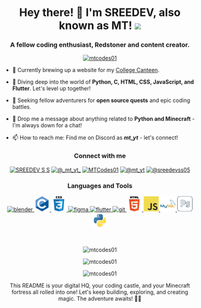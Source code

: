 <h1 align="center">Hey there! 👋 I'm SREEDEV, also known as MT! <img src="https://media.giphy.com/media/WUlplcMpOCEmTGBtBW/giphy.gif" width="40"></h1>
<h3 align="center">A fellow coding enthusiast, Redstoner and content creator.</h3>

<p align="center"> <a href="https://github.com/ryo-ma/github-profile-trophy"><img src="https://github-profile-trophy.vercel.app/?username=mtcodes01" alt="mtcodes01" /></a> </p>

- 🔭 Currently brewing up a website for my [College Canteen](https://github.com/MTCodes01/College-Canteen).

- 🌱 Diving deep into the world of **Python, C, HTML, CSS, JavaScript, and Flutter**. Let's level up together!

- 👯 Seeking fellow adventurers for **open source quests** and epic coding battles.

- 💬 Drop me a message about anything related to **Python and Minecraft** - I'm always down for a chat!

- 📫 How to reach me: Find me on Discord as **_mt_yt_** - let's connect!

<h3 align="center" class="title">Connect with me</h3>
      <p align="center">
        <a
          href="https://www.linkedin.com/in/sreedev-ss-3096aa291/"
          target="blank"
          ><img
            align="center"
            src="https://raw.githubusercontent.com/rahuldkjain/github-profile-readme-generator/master/src/images/icons/Social/linked-in-alt.svg"
            alt="SREEDEV S S"
            height="30"
            width="40"
        /></a>
        <a href="https://instagram.com/_mt_yt_" target="blank"
          ><img
            align="center"
            src="https://raw.githubusercontent.com/rahuldkjain/github-profile-readme-generator/master/src/images/icons/Social/instagram.svg"
            alt="@_mt_yt_"
            height="30"
            width="40"
        /></a>
        <a href="https://github.com/MTCodes01" target="blank"
          ><img
            align="center"
            src="https://raw.githubusercontent.com/rahuldkjain/github-profile-readme-generator/master/src/images/icons/Social/github.svg"
            alt="MTCodes01"
            height="30"
            width="40"
        /></a>
        <a href="https://www.youtube.com/@mt_yt" target="blank"
          ><img
            align="center"
            src="https://raw.githubusercontent.com/rahuldkjain/github-profile-readme-generator/master/src/images/icons/Social/youtube.svg"
            alt="@mt_yt"
            height="30"
            width="40"
        /></a>
        <a href="https://www.hackerrank.com/sreedevss05" target="blank"
          ><img
            align="center"
            src="https://raw.githubusercontent.com/rahuldkjain/github-profile-readme-generator/master/src/images/icons/Social/hackerrank.svg"
            alt="@sreedevss05"
            height="30"
            width="40"
        /></a>
      </p>
      <h3 align="center" class="title">Languages and Tools</h3>
      <p align="center">
        <a href="https://www.blender.org/" target="_blank" rel="noreferrer">
          <img
            src="https://download.blender.org/branding/community/blender_community_badge_white.svg"
            alt="blender"
            width="40"
            height="40"
          />
        </a>
        <a
          href="https://www.cprogramming.com/"
          target="_blank"
          rel="noreferrer"
        >
          <img
            src="https://raw.githubusercontent.com/devicons/devicon/master/icons/c/c-original.svg"
            alt="c"
            width="40"
            height="40"
          />
        </a>
        <a
          href="https://www.w3schools.com/css/"
          target="_blank"
          rel="noreferrer"
        >
          <img
            src="https://raw.githubusercontent.com/devicons/devicon/master/icons/css3/css3-original-wordmark.svg"
            alt="css3"
            width="40"
            height="40"
          />
        </a>
        <a href="https://www.figma.com/" target="_blank" rel="noreferrer">
          <img
            src="https://www.vectorlogo.zone/logos/figma/figma-icon.svg"
            alt="figma"
            width="40"
            height="40"
          />
        </a>
        <a href="https://flutter.dev" target="_blank" rel="noreferrer">
          <img
            src="https://www.vectorlogo.zone/logos/flutterio/flutterio-icon.svg"
            alt="flutter"
            width="40"
            height="40"
          />
        </a>
        <a href="https://git-scm.com/" target="_blank" rel="noreferrer">
          <img
            src="https://www.vectorlogo.zone/logos/git-scm/git-scm-icon.svg"
            alt="git"
            width="40"
            height="40"
          />
        </a>
        <a href="https://www.w3.org/html/" target="_blank" rel="noreferrer">
          <img
            src="https://raw.githubusercontent.com/devicons/devicon/master/icons/html5/html5-original-wordmark.svg"
            alt="html5"
            width="40"
            height="40"
          />
        </a>
        <a
          href="https://developer.mozilla.org/en-US/docs/Web/JavaScript"
          target="_blank"
          rel="noreferrer"
        >
          <img
            src="https://raw.githubusercontent.com/devicons/devicon/master/icons/javascript/javascript-original.svg"
            alt="javascript"
            width="40"
            height="40"
          />
        </a>
        <a href="https://www.mysql.com/" target="_blank" rel="noreferrer">
          <img
            src="https://raw.githubusercontent.com/devicons/devicon/master/icons/mysql/mysql-original-wordmark.svg"
            alt="mysql"
            width="40"
            height="40"
          />
        </a>
        <a href="https://www.photoshop.com/en" target="_blank" rel="noreferrer">
          <img
            src="https://raw.githubusercontent.com/devicons/devicon/master/icons/photoshop/photoshop-line.svg"
            alt="photoshop"
            width="40"
            height="40"
          />
        </a>
        <a href="https://www.python.org" target="_blank" rel="noreferrer">
          <img
            src="https://raw.githubusercontent.com/devicons/devicon/master/icons/python/python-original.svg"
            alt="python"
            width="40"
            height="40"
          />
        </a>
      </p>
      <br />
<p></p>
<p align="center">
  <img src="https://github-readme-stats.vercel.app/api/top-langs?username=mtcodes01&show_icons=true&locale=en&layout=compact" alt="mtcodes01" />
</p>
<p align="center">
  <img src="https://github-readme-stats.vercel.app/api?username=mtcodes01&show_icons=true&locale=en" alt="mtcodes01" />
</p>
<p align="center">
  <img src="https://github-readme-streak-stats.herokuapp.com/?user=mtcodes01&" alt="mtcodes01" />
</p>

<!--
<h3 align="center">Support:</h3>
<p align="center">
  <a href="https://www.buymeacoffee.com/MT-yt">
    <img src="https://seeklogo.com/images/B/buy-me-a-coffee-logo-F1878A1EB2-seeklogo.com.png" height="50" width="50" alt="Coffee" />
  </a>
  <span style="vertical-align: middle; font-size: 18px;">Buy me a coffee!</span>
</p>
-->
<div align="center">
This README is your digital HQ, your coding castle, and your Minecraft fortress all rolled into one! Let's keep building, exploring, and creating magic. The adventure awaits! 🚀✨
</div>
